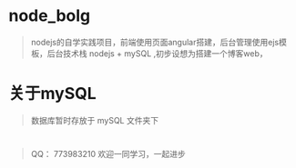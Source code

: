 # node_bolg

> nodejs的自学实践项目，前端使用页面angular搭建，后台管理使用ejs模板，后台技术栈 nodejs + mySQL ,初步设想为搭建一个博客web，

# 关于mySQL

> 数据库暂时存放于 mySQL 文件夹下 

#
> QQ： 773983210
> 欢迎一同学习，一起进步
